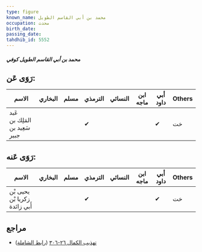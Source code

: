 ```yaml
---
type: figure
known_name: محمد بن أبي القاسم الطويل
occupation: محدث
birth_date:
passing_date:
tahdhib_id: 5552
---
```

##### محمد بن أبي القاسم الطويل كوفي

## رَوَى عَن:
| الاسم                          | البخاري | مسلم | الترمذي | النسائي | ابن ماجه | أبي داود | Others |
| ------------------------------ | ------- | ---- | ------- | ------- | -------- | -------- | ------ |
| عَبد المَلِك بن سَعِيد بن جبير |         |      | ✔       |         |          | ✔        | خت     |
## رَوَى عَنه:
| الاسم                         | البخاري | مسلم | الترمذي | النسائي | ابن ماجه | أبي داود | Others |
| ----------------------------- | ------- | ---- | ------- | ------- | -------- | -------- | ------ |
| يحيى بْن زكريا بْن أَبي زائدة |         |      | ✔       |         |          | ✔        | خت     |
## مراجع
- [تهذيب الكمال ٢٦-٣٠٦](obsidian://open?vault=Tahdhib-al-Kamal&file=Figures/٥٥٥٢-محمد%20بن%20أبي%20القاسم%20الطويل%20كوفي) ([رابط الشاملة](https://shamela.ws/book/3722/14054))
